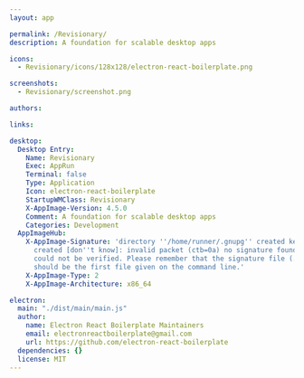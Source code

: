 ```yaml
---
layout: app

permalink: /Revisionary/
description: A foundation for scalable desktop apps

icons:
  - Revisionary/icons/128x128/electron-react-boilerplate.png

screenshots:
  - Revisionary/screenshot.png

authors:

links:

desktop:
  Desktop Entry:
    Name: Revisionary
    Exec: AppRun
    Terminal: false
    Type: Application
    Icon: electron-react-boilerplate
    StartupWMClass: Revisionary
    X-AppImage-Version: 4.5.0
    Comment: A foundation for scalable desktop apps
    Categories: Development
  AppImageHub:
    X-AppImage-Signature: 'directory ''/home/runner/.gnupg'' created keybox ''/home/runner/.gnupg/pubring.kbx''
      created [don''t know]: invalid packet (ctb=0a) no signature found the signature
      could not be verified. Please remember that the signature file (.sig or .asc)
      should be the first file given on the command line.'
    X-AppImage-Type: 2
    X-AppImage-Architecture: x86_64

electron:
  main: "./dist/main/main.js"
  author:
    name: Electron React Boilerplate Maintainers
    email: electronreactboilerplate@gmail.com
    url: https://github.com/electron-react-boilerplate
  dependencies: {}
  license: MIT
---
```

